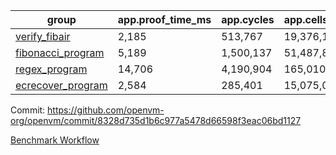 | group | app.proof_time_ms | app.cycles | app.cells_used | leaf.proof_time_ms | leaf.cycles | leaf.cells_used |
| -- | -- | -- | -- | -- | -- | -- |
| [verify_fibair](https://github.com/openvm-org/openvm/blob/benchmark-results/benchmarks/verify_fibair-8328d735d1b6c977a5478d66598f3eac06bd1127.md) | 2,185 |  513,767 |  19,376,191 |- | - | - |
| [fibonacci_program](https://github.com/openvm-org/openvm/blob/benchmark-results/benchmarks/fibonacci-8328d735d1b6c977a5478d66598f3eac06bd1127.md) | 5,189 |  1,500,137 |  51,487,838 | 7,198 |  1,976,508 |  74,256,804 |
| [regex_program](https://github.com/openvm-org/openvm/blob/benchmark-results/benchmarks/regex-8328d735d1b6c977a5478d66598f3eac06bd1127.md) | 14,706 |  4,190,904 |  165,010,909 | 15,273 |  3,127,855 |  140,884,651 |
| [ecrecover_program](https://github.com/openvm-org/openvm/blob/benchmark-results/benchmarks/ecrecover-8328d735d1b6c977a5478d66598f3eac06bd1127.md) | 2,584 |  285,401 |  15,075,033 | 18,532 |  4,156,088 |  193,208,066 |


Commit: https://github.com/openvm-org/openvm/commit/8328d735d1b6c977a5478d66598f3eac06bd1127

[Benchmark Workflow](https://github.com/openvm-org/openvm/actions/runs/12971582593)
